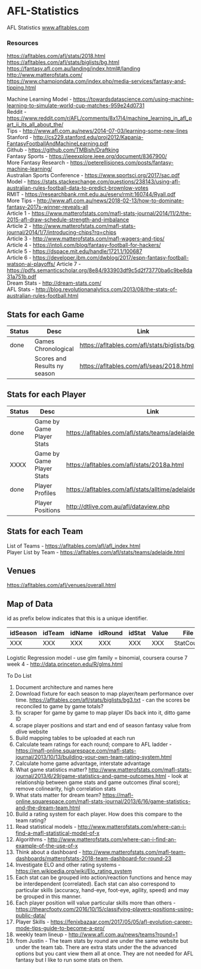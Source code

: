 # AFL-Statistics
AFL Statistics
www.afltables.com

### Resources
https://afltables.com/afl/stats/2018.html  
https://afltables.com/afl/stats/biglists/bg.html  
https://fantasy.afl.com.au/landing/index.html#/landing   
http://www.matterofstats.com/  
https://www.championdata.com/index.php/media-services/fantasy-and-tipping.html  

Machine Learning Model - https://towardsdatascience.com/using-machine-learning-to-simulate-world-cup-matches-959e24d0731  
Reddit - https://www.reddit.com/r/AFL/comments/8x17l4/machine_learning_in_afl_part_ii_its_all_about_the/  
Tips - http://www.afl.com.au/news/2014-07-03/learning-some-new-lines  
Stanford - http://cs229.stanford.edu/proj2012/Kapania-FantasyFootballAndMachineLearning.pdf  
Github - https://github.com/TMBish/Draftking  
Fantasy Sports - https://ieeexplore.ieee.org/document/8367900/  
More Fantasy Research - https://peterellisjones.com/posts/fantasy-machine-learning/  
Australian Sports Conference - https://www.sportsci.org/2017/sac.pdf  
Model - https://stats.stackexchange.com/questions/238143/using-afl-australian-rules-football-data-to-predict-brownlow-votes  
RMIT - https://researchbank.rmit.edu.au/eserv/rmit:160744/Ryall.pdf  
More Tips - http://www.afl.com.au/news/2018-02-13/how-to-dominate-fantasy-2017s-winner-reveals-all  
Article 1 - https://www.matterofstats.com/mafl-stats-journal/2014/11/2/the-2015-afl-draw-schedule-strength-and-imbalance  
Article 2 - http://www.matterofstats.com/mafl-stats-journal/2014/1/7/introducing-chips?rq=chips  
Article 3 - http://www.matterofstats.com/mafl-wagers-and-tips/  
Article 4 - https://intoli.com/blog/fantasy-football-for-hackers/  
Article 5 - https://dspace.mit.edu/handle/1721.1/100687  
Article 6 - https://developer.ibm.com/dwblog/2017/espn-fantasy-football-watson-ai-playoffs/
Article 7 - https://pdfs.semanticscholar.org/8e84/933903df9c5d2f73770ba6c9be8da31a751b.pdf  
Dream Stats - http://dream-stats.com/  
AFL Stats - http://blog.revolutionanalytics.com/2013/08/the-stats-of-australian-rules-football.html  

## Stats for each Game
|Status | Desc | Link |  
|--- |--- |--- |  
|done | Games Chronological | https://afltables.com/afl/stats/biglists/bg3.txt  |  
|    | Scores and Results ny season | https://afltables.com/afl/seas/2018.html |    

## Stats for each Player 
|Status | Desc | Link |  
|--- |--- |--- |  
|done | Game by Game Player Stats | https://afltables.com/afl/stats/teams/adelaide/2018_gbg.html |  
|XXXX | Game by Game Player Stats | https://afltables.com/afl/stats/2018a.html |  
|done | Player Profiles | https://afltables.com/afl/stats/alltime/adelaide.html |  
|  | Player Positions | http://dtlive.com.au/afl/dataview.php  |  

## Stats for each Team
List of Teams - https://afltables.com/afl/afl_index.html  
Player List by Team - https://afltables.com/afl/stats/teams/adelaide.html  

## Venues
https://afltables.com/afl/venues/overall.html  

## Map of Data   
id as prefix below indicates that this is a unique identifier.  

|idSeason | idTeam | idName | idRound | idStat | Value | File | DataFrame | Description |   
|--------- |------ |------- |-------- |------- |------ |----- |---------- |----- |      
| XXX | XXX | XXX | XXX | XXX | XXX | StatCount | 2018_player_gbg.csv | TBA | Game by Game Player Stats |   

Logistic Regression model - use glm family = binomial, coursera course 7 week 4 - http://data.princeton.edu/R/glms.html

To Do List  
1. Document architecture and names here
2. Download fixture for each season to map player/team performance over time. https://afltables.com/afl/stats/biglists/bg3.txt  - can the scores be reconciled to game by game totals?  
3. fix scraper for game by game to map player IDs back into it, ditto game ID
3. scrape player positions and start and end of season fantasy value from dlive website  
4. Build mapping tables to be uploaded at each run  
5. Calculate team ratings for each round; compare to AFL ladder - https://mafl-online.squarespace.com/mafl-stats-journal/2013/10/13/building-your-own-team-rating-system.html  
6. Calculate home game advantage, interstate advantage    
7. What game statistics matter?  http://www.matterofstats.com/mafl-stats-journal/2013/6/29/game-statistics-and-game-outcomes.html - look at relationship between game stats and game outcomes (final score); remove colinearity, high correlation stats  
8. What stats matter for dream team?  https://mafl-online.squarespace.com/mafl-stats-journal/2013/6/16/game-statistics-and-the-dream-team.html  
9. Build a rating system for each player.  How does this compare to the team rating?  
10. Read statistical models - http://www.matterofstats.com/where-can-i-find-a-mafl-statistical-model-of-x  
11. Algorithms - http://www.matterofstats.com/where-can-i-find-an-example-of-the-use-of-x  
12. Think about a dashboard - http://www.matterofstats.com/mafl-team-dashboards/matterofstats-2018-team-dashboard-for-round-23  
13. Investigate ELO and other rating systems - https://en.wikipedia.org/wiki/Elo_rating_system  
14. Each stat can be grouped into action/reaction functions and hence may be interdependent (correlated).  Each stat can also correspond to particular skills (accuracy, hand-eye, foot-eye, agility, speed) and may be grouped in this manner. 
15. Each player position will value particular skills more than others - https://thearcfooty.com/2016/10/15/classifying-players-positions-using-public-data/  
16. Player Skills - https://fenixbazaar.com/2017/05/05/afl-evolution-career-mode-tips-guide-to-become-a-pro/  
17. weekly team lineup - http://www.afl.com.au/news/teams?round=1  
18. from Justin - The team stats by round are under the same website but under the team tab.  There are extra stats under the the advanced options but you cant view them all at once. They are not needed for AFL fantasy but I like to run some stats on them.










